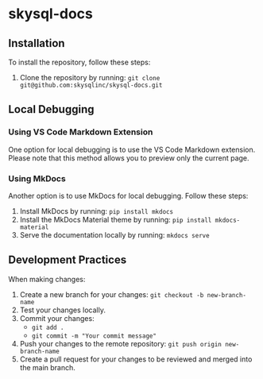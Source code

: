# skysql-docs

## Installation
To install the repository, follow these steps:
1. Clone the repository by running: `git clone git@github.com:skysqlinc/skysql-docs.git`

## Local Debugging
### Using VS Code Markdown Extension
One option for local debugging is to use the VS Code Markdown extension. Please note that this method allows you to preview only the current page.

### Using MkDocs
Another option is to use MkDocs for local debugging. Follow these steps:
1. Install MkDocs by running: `pip install mkdocs`
2. Install the MkDocs Material theme by running: `pip install mkdocs-material`
3. Serve the documentation locally by running: `mkdocs serve`

## Development Practices
When making changes:
1. Create a new branch for your changes: `git checkout -b new-branch-name`
2. Test your changes locally.
3. Commit your changes: 
   - `git add .`
   - `git commit -m "Your commit message"`
4. Push your changes to the remote repository: `git push origin new-branch-name`
5. Create a pull request for your changes to be reviewed and merged into the main branch.